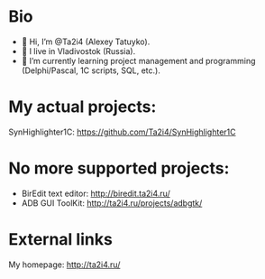 Bio
===
- 👋 Hi, I’m @Ta2i4 (Alexey Tatuyko).
- 👀 I live in Vladivostok (Russia).
- 🌱 I’m currently learning project management and programming (Delphi/Pascal, 1C scripts, SQL, etc.).


My actual projects:
===================
SynHighlighter1C: https://github.com/Ta2i4/SynHighlighter1C


No more supported projects:
===========================
- BirEdit text editor: http://biredit.ta2i4.ru/
- ADB GUI ToolKit: http://ta2i4.ru/projects/adbgtk/


External links
==============
My homepage: http://ta2i4.ru/